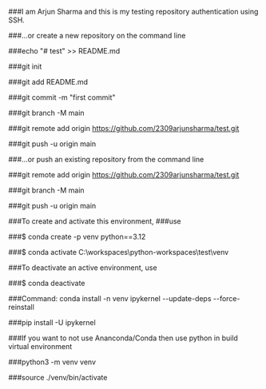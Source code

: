 ###I am Arjun Sharma and this is my testing repository authentication using SSH.

###…or create a new repository on the command line

###echo "# test" >> README.md

###git init

###git add README.md

###git commit -m "first commit"

###git branch -M main

###git remote add origin https://github.com/2309arjunsharma/test.git

###git push -u origin main

###…or push an existing repository from the command line

###git remote add origin https://github.com/2309arjunsharma/test.git

###git branch -M main

###git push -u origin main


###To create and activate this environment, 
###use                                                                                                                                                      

###$ conda create -p venv python==3.12

###$ conda activate C:\workspaces\python-workspaces\test\venv                                                                                                                         

###To deactivate an active environment, use

###$ conda deactivate

###Command: conda install -n venv ipykernel --update-deps --force-reinstall

###pip install -U ipykernel


###If you want to not use Ananconda/Conda then use python in build virtual environment

###python3 -m venv venv

###source ./venv/bin/activate
